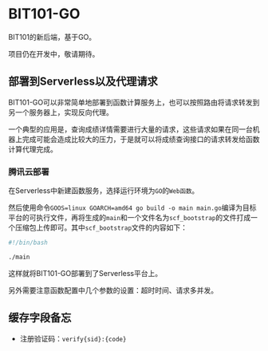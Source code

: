 <!--
 * @Author: flwfdd
 * @Date: 2023-03-15 15:19:46
 * @LastEditTime: 2023-03-16 12:54:41
 * @Description: _(:з」∠)_
-->
# BIT101-GO

BIT101的新后端，基于GO。

项目仍在开发中，敬请期待。

## 部署到Serverless以及代理请求

BIT101-GO可以非常简单地部署到函数计算服务上，也可以按照路由将请求转发到另一个服务器上，实现反向代理。

一个典型的应用是，查询成绩详情需要进行大量的请求，这些请求如果在同一台机器上完成可能会造成比较大的压力，于是就可以将成绩查询接口的请求转发给函数计算代理完成。

### 腾讯云部署

在Serverless中新建函数服务，选择运行环境为`GO`的`Web函数`。

然后使用命令`GOOS=linux GOARCH=amd64 go build -o main main.go`编译为目标平台的可执行文件，再将生成的`main`和一个文件名为`scf_bootstrap`的文件打成一个压缩包上传即可。其中`scf_bootstrap`文件的内容如下：
```bash
#!/bin/bash

./main
```
这样就将BIT101-GO部署到了Serverless平台上。

另外需要注意函数配置中几个参数的设置：超时时间、请求多并发。

## 缓存字段备忘
 
* 注册验证码：`verify{sid}:{code}`